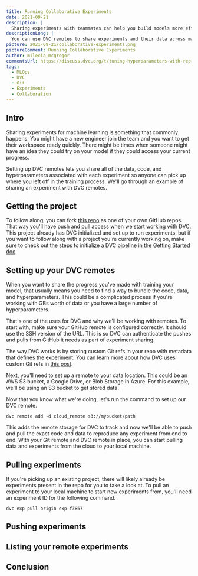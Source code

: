```yaml
---
title: Running Collaborative Experiments
date: 2021-09-21
description: |
  Sharing experiments with teammates can help you build models more efficiently.
descriptionLong: |
  You can use DVC remotes to share experiments and their data across machines.
picture: 2021-09-21/collaborative-experiments.png
pictureComment: Running Collaborative Experiments
author: milecia_mcgregor
commentsUrl: https://discuss.dvc.org/t/tuning-hyperparameters-with-reproducible-experiments/821
tags:
  - MLOps
  - DVC
  - Git
  - Experiments
  - Collaboration
---
```


## Intro

Sharing experiments for machine learning is something that commonly happens. You
might have a new engineer join the team and you want to get their workspace
ready quickly. There might be times when someone might have an idea they could
try on your model if they could access your current progress.

Setting up DVC remotes lets you share all of the data, code, and hyperparameters
associated with each experiment so anyone can pick up where you left off in the
training process. We'll go through an example of sharing an experiment with DVC
remotes.

## Getting the project

To follow along, you can fork [this repo]() as one of your own GitHub repos.
That way you'll have push and pull access when we start working with DVC. This
project already has DVC initialized and set up to run experiments, but if you
want to follow along with a project you're currently working on, make sure to
check out the steps to initialize a DVC pipeline in
[the Getting Started doc](https://dvc.org/doc/start).

## Setting up your DVC remotes

When you want to share the progress you've made with training your model, that
usually means you need to find a way to bundle the code, data, and
hyperparameters. This could be a complicated process if you're working with GBs
worth of data or you have a large number of hyperparameters.

That's one of the uses for DVC and why we'll be working with remotes. To start
with, make sure your GitHub remote is configured correctly. It should use the
SSH version of the URL. This is so DVC can authenticate the pushes and pulls
from GitHub it needs as part of experiment sharing.

The way DVC works is by storing custom Git refs in your repo with metadata that
defines the experiment. You can learn more about how DVC uses custom Git refs in
[this post](https://dvc.org/blog/experiment-refs).

Next, you'll need to set up a remote to your data location. This could be an AWS
S3 bucket, a Google Drive, or Blob Storage in Azure. For this example, we'll be
using an S3 bucket to get stored data.

Now that you know what we're doing, let's run the command to set up our DVC
remote.

```dvc
dvc remote add -d cloud_remote s3://mybucket/path
```

This adds the remote storage for DVC to track and now we'll be able to push and
pull the exact code and data to reproduce any experiment from end to end. With
your Git remote and DVC remote in place, you can start pulling data and
experiments from the cloud to your local machine.

## Pulling experiments

If you're picking up an existing project, there will likely already be
experiments present in the repo for you to take a look at. To pull an experiment
to your local machine to start new experiments from, you'll need an experiment
ID for the following command.

```dvc
dvc exp pull origin exp-f3867
```

## Pushing experiments

## Listing your remote experiments

## Conclusion
